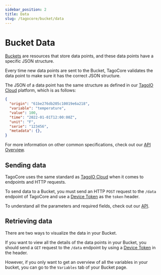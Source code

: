 ```yaml
---
sidebar_position: 2
title: Data
slug: /tagocore/bucket/data
---
```


# Bucket Data

[Buckets](/tagocore/bucket) are resources that store data points, and these data points have a specific JSON structure.

Every time new data points are sent to the Bucket, TagoCore validates the data point to make sure it has the correct JSON structure.

The JSON of a data point has the same structure as defined in our [TagoIO Cloud](https://api.docs.tago.io/#41e953a9-8b0c-4166-aa0f-1db3596b02f7) platform, which is as follows:

```json
{
  "origin": "61be276db205c10019e6a218",
  "variable": "temperature",
  "value": 100,
  "time": "2022-01-01T12:00:00Z",
  "unit": "F",
  "serie": "123456",
  "metadata": {},
}
```

For more information on other common specifications, check out our [API Overview](https://help.tago.io/portal/en/kb/articles/31-api-overview#Security).

## Sending data

TagoCore uses the same standard as [TagoIO Cloud](https://admin.tago.io) when it comes to endpoints and HTTP requests.

To send data to a Bucket, you must send an HTTP `POST` request to the `/data` endpoint of TagoCore and use a [Device Token](/tagocore/device#token--serial-number) as the `token` header. 

To understand all the parameters and required fields, check out our [API](https://api.docs.tago.io/#41e953a9-8b0c-4166-aa0f-1db3596b02f7).

## Retrieving data

There are two ways to visualize the data in your Bucket.

If you want to view all the details of the data points in your Bucket, you should send a `GET` request to the `/data` endpoint by using a [Device Token](/tagocore/device#token--serial-number) in the header.

However, if you only want to get an overview of all the variables in your bucket, you can go to the `Variables` tab of your Bucket page.
